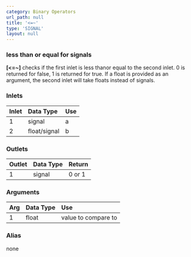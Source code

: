 ```yaml
---
category: Binary Operators
url_path: null
title: '<=~'
type: 'SIGNAL'
layout: null
---
```


### less than or equal for signals

**[<=~]** checks if the first inlet is less thanor equal to the second inlet. 0 is returned for false, 1 is returned for true. If a float is provided as an argument, the second inlet will take floats instead of signals.

### Inlets

| Inlet | Data Type    | Use      |
|:------|:-------------|:---------|
| 1     | signal       | a        |
| 2     | float/signal | b        |

### Outlets

| Outlet | Data Type | Return    |
|:-------|:----------|:----------|
| 1      | signal    | 0 or 1    |

### Arguments

| Arg | Data Type | Use                  |
|:----|:----------|:---------------------|
| 1   | float     | value to compare to  |

### Alias 

none

